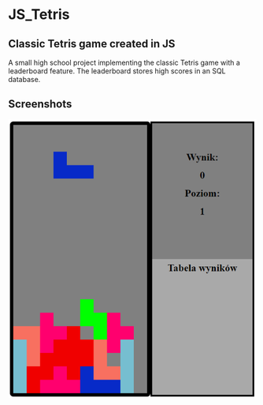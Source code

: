 # JS_Tetris
## Classic Tetris game created in JS
A small high school project implementing the classic Tetris game with a leaderboard feature. The leaderboard stores high scores in an SQL database.
## Screenshots
![Screen](screens/screen1.png)

